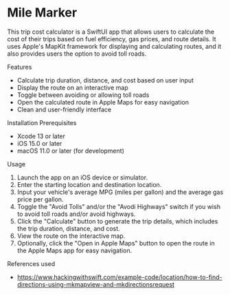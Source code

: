 # Mile Marker
This trip cost calculator is a SwiftUI app that allows users to calculate the cost of their trips based on fuel efficiency, gas prices, and route details. It uses Apple's MapKit framework for displaying and calculating routes, and it also provides users the option to avoid toll roads.

Features
* Calculate trip duration, distance, and cost based on user input
* Display the route on an interactive map
* Toggle between avoiding or allowing toll roads
* Open the calculated route in Apple Maps for easy navigation
* Clean and user-friendly interface

Installation Prerequisites
* Xcode 13 or later
* iOS 15.0 or later
* macOS 11.0 or later (for development)

Usage
1. Launch the app on an iOS device or simulator.
2. Enter the starting location and destination location.
3. Input your vehicle's average MPG (miles per gallon) and the average gas price per gallon.
4. Toggle the "Avoid Tolls" and/or the "Avodi Highways" switch if you wish to avoid toll roads and/or avoid highways. 
5. Click the "Calculate" button to generate the trip details, which includes the trip duration, distance, and cost.
6. View the route on the interactive map.
7. Optionally, click the "Open in Apple Maps" button to open the route in the Apple Maps app for easy navigation.

References used
* https://www.hackingwithswift.com/example-code/location/how-to-find-directions-using-mkmapview-and-mkdirectionsrequest



